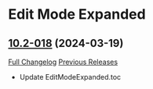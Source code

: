 # Edit Mode Expanded

## [10.2-018](https://github.com/teelolws/EditModeExpanded/tree/10.2-018) (2024-03-19)
[Full Changelog](https://github.com/teelolws/EditModeExpanded/compare/10.2-017...10.2-018) [Previous Releases](https://github.com/teelolws/EditModeExpanded/releases)

- Update EditModeExpanded.toc  

